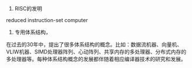 1. RISC的发明

reduced instruction-set computer

1. 专用体系结构，

在过去的30年中，提出了很多体系结构的概念。比如：数据流机器、向量机、VLIW机器、SIMD处理器阵列、心动阵列、共享内存的多处理器、分布式内存的多处理器等。每种体系结构概念的发展都伴随着相应编译器技术的研究和发展。



